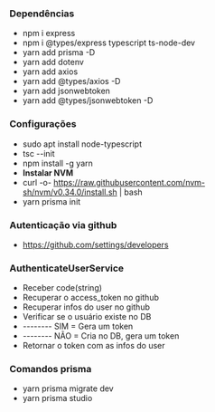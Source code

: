 

### Dependências
- npm i express
- npm i @types/express typescript ts-node-dev
- yarn add prisma -D
- yarn add dotenv
- yarn add axios
- yarn add @types/axios -D
- yarn add jsonwebtoken
- yarn add @types/jsonwebtoken -D

### Configurações
- sudo apt install node-typescript
- tsc --init
- npm install -g yarn
- **Instalar NVM**
- curl -o- https://raw.githubusercontent.com/nvm-sh/nvm/v0.34.0/install.sh | bash
- yarn prisma init

### Autenticação via github
- https://github.com/settings/developers


### AuthenticateUserService

- Receber code(string)
- Recuperar o access_token no github
- Recuperar infos do user no github
- Verificar se o usuário existe no DB
- -------- SIM = Gera um token
- -------- NÃO = Cria no DB, gera um token
- Retornar o token com as infos do user


### Comandos prisma
- yarn prisma migrate dev
- yarn prisma studio
